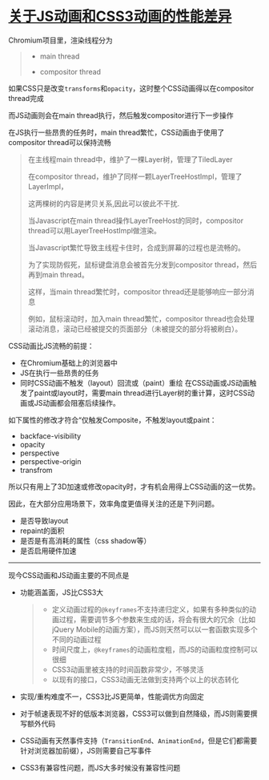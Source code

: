 # [关于JS动画和CSS3动画的性能差异](https://www.cnblogs.com/kirachen/p/4614788.html)

Chromium项目里，渲染线程分为

> * main thread
>
> * compositor thread


如果CSS只是改变`transforms`和`opacity`，这时整个CSS动画得以在compositor thread完成

而JS动画则会在main thread执行，然后触发compositor进行下一步操作
		

在JS执行一些昂贵的任务时，main thread繁忙，CSS动画由于使用了compositor thread可以保持流畅

> 在主线程main thread中，维护了一棵Layer树，管理了TiledLayer
>
> 在compositor thread，维护了同样一颗LayerTreeHostImpl，管理了LayerImpl，
>
> 这两棵树的内容是拷贝关系,因此可以彼此不干扰.
>
> 当Javascript在main thread操作LayerTreeHost的同时，compositor thread可以用LayerTreeHostImpl做渲染。
>
> 当Javascript繁忙导致主线程卡住时，合成到屏幕的过程也是流畅的。
>
> 为了实现防假死，鼠标键盘消息会被首先分发到compositor thread，然后再到main thread。
>
> 这样，当main thread繁忙时，compositor thread还是能够响应一部分消息
>
> 例如，鼠标滚动时，加入main thread繁忙，compositor thread也会处理滚动消息，滚动已经被提交的页面部分（未被提交的部分将被刷白）。

CSS动画比JS流畅的前提：

- 在Chromium基础上的浏览器中
- JS在执行一些昂贵的任务
- 同时CSS动画不触发（layout）回流或（paint）重绘
  在CSS动画或JS动画触发了paint或layout时，需要main thread进行Layer树的重计算，这时CSS动画或JS动画都会阻塞后续操作。

如下属性的修改才符合“仅触发Composite，不触发layout或paint：

- backface-visibility
- opacity
- perspective
- perspective-origin
- transfrom

所以只有用上了3D加速或修改opacity时，才有机会用得上CSS动画的这一优势。

因此，在大部分应用场景下，效率角度更值得关注的还是下列问题。

- 是否导致layout
- repaint的面积
- 是否是有高消耗的属性（css shadow等）
- 是否启用硬件加速

------

现今CSS动画和JS动画主要的不同点是

- 功能涵盖面，JS比CSS3大

  > - 定义动画过程的`@keyframes`不支持递归定义，如果有多种类似的动画过程，需要调节多个参数来生成的话，将会有很大的冗余（比如jQuery Mobile的动画方案），而JS则天然可以以一套函数实现多个不同的动画过程
  > - 时间尺度上，`@keyframes`的动画粒度粗，而JS的动画粒度控制可以很细
  > - CSS3动画里被支持的时间函数非常少，不够灵活
  > - 以现有的接口，CSS3动画无法做到支持两个以上的状态转化

- 实现/重构难度不一，CSS3比JS更简单，性能调优方向固定

- 对于帧速表现不好的低版本浏览器，CSS3可以做到自然降级，而JS则需要撰写额外代码

- CSS动画有天然事件支持（`TransitionEnd`、`AnimationEnd`，但是它们都需要针对浏览器加前缀），JS则需要自己写事件

- CSS3有兼容性问题，而JS大多时候没有兼容性问题